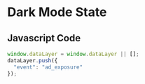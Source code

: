 # Dark Mode State

### 

## Javascript Code
```js
window.dataLayer = window.dataLayer || [];
dataLayer.push({
  "event": "ad_exposure"
});
```









